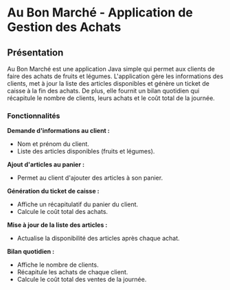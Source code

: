 # Au Bon Marché - Application de Gestion des Achats
## Présentation
Au Bon Marché est une application Java simple qui permet aux clients de faire des achats de fruits et légumes. 
L'application gère les informations des clients, met à jour la liste des articles disponibles et génère un ticket de caisse à la fin des achats. 
De plus, elle fournit un bilan quotidien qui récapitule le nombre de clients, leurs achats et le coût total de la journée.

### Fonctionnalités

__Demande d'informations au client :__ 
  * Nom et prénom du client.
  * Liste des articles disponibles (fruits et légumes).

__Ajout d'articles au panier :__  
   * Permet au client d'ajouter des articles à son panier.
     
__Génération du ticket de caisse :__ 
  * Affiche un récapitulatif du panier du client.
  * Calcule le coût total des achats.

__Mise à jour de la liste des articles :__ 
  * Actualise la disponibilité des articles après chaque achat.

__Bilan quotidien :__ 
  * Affiche le nombre de clients.
  * Récapitule les achats de chaque client.
  * Calcule le coût total des ventes de la journée.

